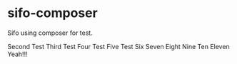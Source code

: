 sifo-composer
=============

Sifo using composer for test.

Second Test
Third Test
Four Test
Five Test
Six
Seven
Eight
Nine
Ten
Eleven
Yeah!!!
